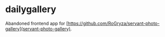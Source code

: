 # dailygallery

Abandoned frontend app for [https://github.com/RoGryza/servant-photo-gallery](servant-photo-gallery).
